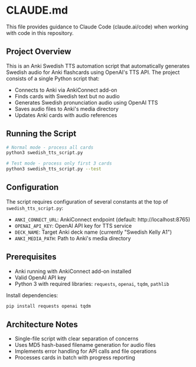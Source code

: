 # CLAUDE.md

This file provides guidance to Claude Code (claude.ai/code) when working with code in this repository.

## Project Overview

This is an Anki Swedish TTS automation script that automatically generates Swedish audio for Anki flashcards using OpenAI's TTS API. The project consists of a single Python script that:

- Connects to Anki via AnkiConnect add-on
- Finds cards with Swedish text but no audio
- Generates Swedish pronunciation audio using OpenAI TTS
- Saves audio files to Anki's media directory
- Updates Anki cards with audio references

## Running the Script

```bash
# Normal mode - process all cards
python3 swedish_tts_script.py

# Test mode - process only first 3 cards
python3 swedish_tts_script.py --test
```

## Configuration

The script requires configuration of several constants at the top of `swedish_tts_script.py`:

- `ANKI_CONNECT_URL`: AnkiConnect endpoint (default: http://localhost:8765)
- `OPENAI_API_KEY`: OpenAI API key for TTS service
- `DECK_NAME`: Target Anki deck name (currently "Swedish Kelly A1")
- `ANKI_MEDIA_PATH`: Path to Anki's media directory

## Prerequisites

- Anki running with AnkiConnect add-on installed
- Valid OpenAI API key
- Python 3 with required libraries: `requests`, `openai`, `tqdm`, `pathlib`

Install dependencies:
```bash
pip install requests openai tqdm
```

## Architecture Notes

- Single-file script with clear separation of concerns
- Uses MD5 hash-based filename generation for audio files
- Implements error handling for API calls and file operations
- Processes cards in batch with progress reporting